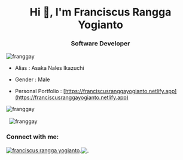 <h1 align="center">Hi 👋, I'm Franciscus Rangga Yogianto</h1>
<h3 align="center">Software Developer</h3>

<p align="left"> 
    <img src="https://komarev.com/ghpvc/?username=franggay&label=Profile%20views&color=0e75b6&style=flat" alt="franggay" /> 
</p>

- Alias : Asaka Nales Ikazuchi

- Gender : Male

- Personal Portfolio :  [https://franciscusranggayogianto.netlify.app](https://franciscusranggayogianto.netlify.app)


<p>
    <img align="center" src="https://github-readme-stats.vercel.app/api/top-langs?username=franggay&show_icons=true&locale=en&layout=compact" alt="franggay" />
</p>

<p>&nbsp;
    <img align="center" src="https://github-readme-stats.vercel.app/api?username=franggay&show_icons=true&locale=en" alt="franggay" />
</p>

<h3 align="left">Connect with me:</h3>
<p align="left">
    <a href="https://www.linkedin.com/in/franciscusranggayogianto/" target="blank">
        <img align="center" src="https://img.shields.io/badge/LinkedIn-0077B5?style=for-the-badge&logo=linkedin&logoColor=white" alt="franciscus rangga yogianto"/>
    </a>
    <a href="https://discordapp.com/users/440819706283425794/" target="blank">
        <img align="center" src="https://img.shields.io/badge/Discord-7289DA?style=for-the-badge&logo=discord&logoColor=white"/>
    </a>
    &nbsp;
</p>


